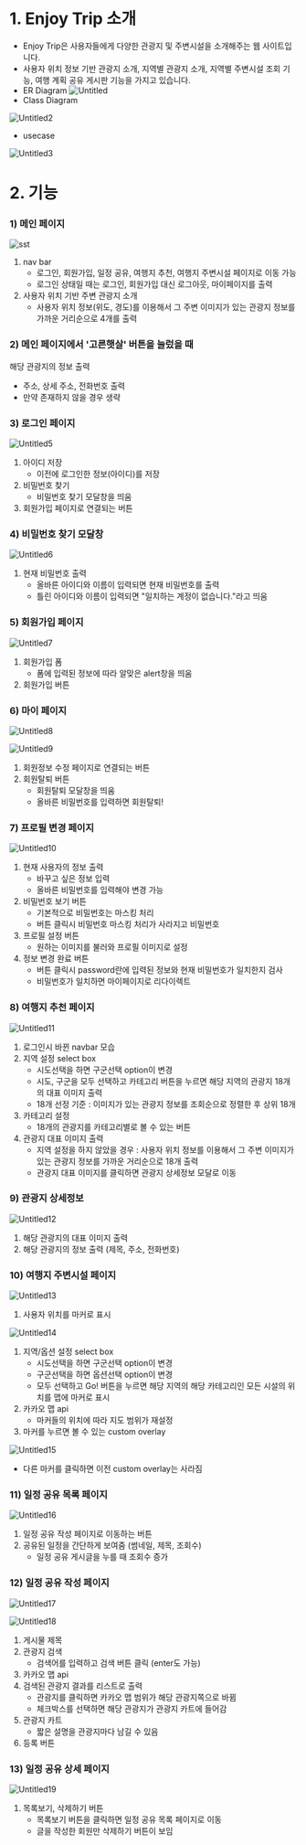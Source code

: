 # **1. Enjoy Trip 소개**

- Enjoy Trip은 사용자들에게 다양한 관광지 및 주변시설을 소개해주는 웹 사이트입니다.
- 사용자 위치 정보 기반 관광지 소개, 지역별 관광지 소개, 지역별 주변시설 조회 기능, 여행 계획 공유 게시판 기능을 가지고 있습니다.
- ER Diagram
  ![Untitled](https://user-images.githubusercontent.com/86768006/203838828-d7502014-86f9-4f96-8536-5760164f95ad.png)
- Class Diagram

![Untitled2](https://user-images.githubusercontent.com/86768006/203839402-50e9bce0-93b5-4400-9922-56bf2f7ed3f7.png)

- usecase

![Untitled3](https://user-images.githubusercontent.com/86768006/203839761-d8516048-68b3-48e5-a869-7f5f192ee285.png)

# **2. 기능**

### 1) 메인 페이지

![sst](https://user-images.githubusercontent.com/86768006/203840590-c0d84775-8ba5-4902-83de-1e23c6c7205b.png)

1. nav bar
   - 로그인, 회원가입, 일정 공유, 여행지 추천, 여행지 주변시설 페이지로 이동 가능
   - 로그인 상태일 때는 로그인, 회원가입 대신 로그아웃, 마이페이지를 출력
2. 사용자 위치 기반 주변 관광지 소개
   - 사용자 위치 정보(위도, 경도)를 이용해서 그 주변 이미지가 있는 관광지 정보를 가까운 거리순으로 4개를 출력

### 2) 메인 페이지에서 '고른햇살' 버튼을 눌렀을 때

해당 관광지의 정보 출력

- 주소, 상세 주소, 전화번호 출력
- 만약 존재하지 않을 경우 생략

### 3) 로그인 페이지

![Untitled5](https://user-images.githubusercontent.com/86768006/203839819-8a1fdbbe-9f8f-4382-87ea-eb5d214f032e.png)

1. 아이디 저장
   - 이전에 로그인한 정보(아이디)를 저장
2. 비밀번호 찾기
   - 비밀번호 찾기 모달창을 띄움
3. 회원가입 페이지로 연결되는 버튼

### 4) 비밀번호 찾기 모달창

![Untitled6](https://user-images.githubusercontent.com/86768006/203839837-b4bf5803-0602-44dc-9cb1-e946416b3baf.png)

1. 현재 비밀번호 출력
   - 올바른 아이디와 이름이 입력되면 현재 비밀번호를 출력
   - 틀린 아이디와 이름이 입력되면 "일치하는 계정이 없습니다."라고 띄움

### 5) 회원가입 페이지

![Untitled7](https://user-images.githubusercontent.com/86768006/203839844-9091bd41-1242-4d79-bfe3-c8970902505e.png)

1. 회원가입 폼
   - 폼에 입력된 정보에 따라 알맞은 alert창을 띄움
2. 회원가입 버튼

### 6) 마이 페이지

![Untitled8](https://user-images.githubusercontent.com/86768006/203839900-d375d75f-3ee4-4c43-b8a5-157695f15911.png)

![Untitled9](https://user-images.githubusercontent.com/86768006/203839901-fffbe997-b084-4f88-8248-488cb99fc846.png)

1. 회원정보 수정 페이지로 연결되는 버튼
2. 회원탈퇴 버튼
   - 회원탈퇴 모달창을 띄움
   - 올바른 비밀번호를 입력하면 회원탈퇴!

### 7) 프로필 변경 페이지

![Untitled10](https://user-images.githubusercontent.com/86768006/203839904-69a27546-7e81-4d4d-bf13-0f40e2d780f3.png)

1. 현재 사용자의 정보 출력
   - 바꾸고 싶은 정보 입력
   - 올바른 비밀번호를 입력해야 변경 가능
2. 비밀번호 보기 버튼
   - 기본적으로 비밀번호는 마스킹 처리
   - 버튼 클릭시 비밀번호 마스킹 처리가 사라지고 비밀번호
3. 프로필 설정 버튼
   - 원하는 이미지를 불러와 프로필 이미지로 설정
4. 정보 변경 완료 버튼
   - 버튼 클릭시 password란에 입력된 정보와 현재 비밀번호가 일치한지 검사
   - 비밀번호가 일치하면 마이페이지로 리다이렉트

### 8) 여행지 추천 페이지

![Untitled11](https://user-images.githubusercontent.com/86768006/203839907-c1e14ee9-1519-4e05-b6c8-dbba0475418e.png)

1. 로그인시 바뀐 navbar 모습
2. 지역 설정 select box
   - 시도선택을 하면 구군선택 option이 변경
   - 시도, 구군을 모두 선택하고 카테고리 버튼을 누르면 해당 지역의 관광지 18개의 대표 이미지 출력
   - 18개 선정 기준 : 이미지가 있는 관광지 정보를 조회순으로 정렬한 후 상위 18개
3. 카테고리 설정
   - 18개의 관광지를 카테고리별로 볼 수 있는 버튼
4. 관광지 대표 이미지 출력
   - 지역 설정을 하지 않았을 경우 : 사용자 위치 정보를 이용해서 그 주변 이미지가 있는 관광지 정보를 가까운 거리순으로 18개 출력
   - 관광지 대표 이미지를 클릭하면 관광지 상세정보 모달로 이동

### 9) 관광지 상세정보

![Untitled12](https://user-images.githubusercontent.com/86768006/203839874-24254fe0-d8ac-42d8-a293-eb93b71bc3f0.png)

1. 해당 관광지의 대표 이미지 출력
2. 해당 관광지의 정보 출력 (제목, 주소, 전화번호)

### 10) 여행지 주변시설 페이지

![Untitled13](https://user-images.githubusercontent.com/86768006/203839884-c54f7b42-8dea-4290-a5d7-8535ac260f38.png)

1. 사용자 위치를 마커로 표시

![Untitled14](https://user-images.githubusercontent.com/86768006/203839885-44592e69-efc8-4741-a3e1-62f1f2c3ff47.png)

1. 지역/옵션 설정 select box
   - 시도선택을 하면 구군선택 option이 변경
   - 구군선택을 하면 옵션선택 option이 변경
   - 모두 선택하고 Go! 버튼을 누르면 해당 지역의 해당 카테고리인 모든 시설의 위치를 맵에 마커로 표시
2. 카카오 맵 api
   - 마커들의 위치에 따라 지도 범위가 재설정
3. 마커를 누르면 볼 수 있는 custom overlay

![Untitled15](https://user-images.githubusercontent.com/86768006/203839889-093ae612-924b-470a-98fa-4c7731e59c38.png)

- 다른 마커를 클릭하면 이전 custom overlay는 사라짐

### 11) 일정 공유 목록 페이지

![Untitled16](https://user-images.githubusercontent.com/86768006/203839891-24d74e65-7c18-4491-b1f0-14156151bb09.png)

1. 일정 공유 작성 페이지로 이동하는 버튼
2. 공유된 일정을 간단하게 보여줌 (썸네일, 제목, 조회수)
   - 일정 공유 게시글을 누를 때 조회수 증가

### 12) 일정 공유 작성 페이지

![Untitled17](https://user-images.githubusercontent.com/86768006/203839893-39f88596-1c7e-484c-b740-28d60e8df11c.png)

![Untitled18](https://user-images.githubusercontent.com/86768006/203839894-ed8856dd-1d6f-4b05-b53c-83c32c2abc59.png)

1. 게시물 제목
2. 관광지 검색
   - 검색어를 입력하고 검색 버튼 클릭 (enter도 가능)
3. 카카오 맵 api
4. 검색된 관광지 결과를 리스트로 출력
   - 관광지를 클릭하면 카카오 맵 범위가 해당 관광지쪽으로 바뀜
   - 체크박스를 선택하면 해당 관광지가 관광지 카트에 들어감
5. 관광지 카트
   - 짧은 설명을 관광지마다 남길 수 있음
6. 등록 버튼

### 13) 일정 공유 상세 페이지

![Untitled19](https://user-images.githubusercontent.com/86768006/203839897-b7e6ad5e-b070-498d-9dab-97bb632599cd.png)

1. 목록보기, 삭제하기 버튼
   - 목록보기 버튼을 클릭하면 일정 공유 목록 페이지로 이동
   - 글을 작성한 회원만 삭제하기 버튼이 보임
